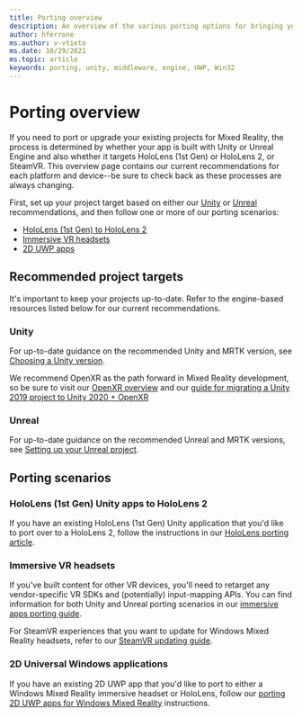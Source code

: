 ```yaml
---
title: Porting overview
description: An overview of the various porting options for bringing your existing applications to Mixed Reality for HoloLens and VR.
author: hferrone
ms.author: v-vtieto
ms.date: 10/29/2021
ms.topic: article
keywords: porting, unity, middleware, engine, UWP, Win32
---
```


# Porting overview

If you need to port or upgrade your existing projects for Mixed Reality, the process is determined by whether your app is built with Unity or Unreal Engine and also whether it targets HoloLens (1st Gen) or HoloLens 2, or SteamVR. This overview page contains our current recommendations for each platform and device--be sure to check back as these processes are always changing.

First, set up your project target based on either our [Unity](#unity) or [Unreal](#unreal) recommendations, and then follow one or more of our porting scenarios:

- [HoloLens (1st Gen) to HoloLens 2](#hololens-1st-gen-unity-apps-to-hololens-2)
- [Immersive VR headsets](#immersive-vr-headsets)
- [2D UWP apps](#2d-universal-windows-applications)

## Recommended project targets

It's important to keep your projects up-to-date. Refer to the engine-based resources listed below for our current recommendations.

### Unity

For up-to-date guidance on the recommended Unity and MRTK version, see [Choosing a Unity version](../unity/choosing-unity-version.md).

We recommend OpenXR as the path forward in Mixed Reality development, so be sure to visit our [OpenXR overview](../native/openxr.md) and our [guide for migrating a Unity 2019 project to Unity 2020 + OpenXR](migrate-a-unity-2019-project-to-openxr.md)

### Unreal

For up-to-date guidance on the recommended Unreal and MRTK versions, see [Setting up your Unreal project](../unreal/unreal-project-setup.md).

## Porting scenarios

### HoloLens (1st Gen) Unity apps to HoloLens 2

If you have an existing HoloLens (1st Gen) Unity application that you'd like to port over to a HoloLens 2, follow the instructions in our [HoloLens porting article](./porting-hl1-hl2.md).

### Immersive VR headsets

If you've built content for other VR devices, you'll need to retarget any vendor-specific VR SDKs and (potentially) input-mapping APIs. You can find information for both Unity and Unreal porting scenarios in our [immersive apps porting guide](porting-guides.md).

For SteamVR experiences that you want to update for Windows Mixed Reality headsets, refer to our [SteamVR updating guide](updating-your-steamvr-application-for-windows-mixed-reality.md).

### 2D Universal Windows applications

If you have an existing 2D UWP app that you'd like to port to either a Windows Mixed Reality immersive headset or HoloLens, follow our [porting 2D UWP apps for Windows Mixed Reality](building-2d-apps.md) instructions.